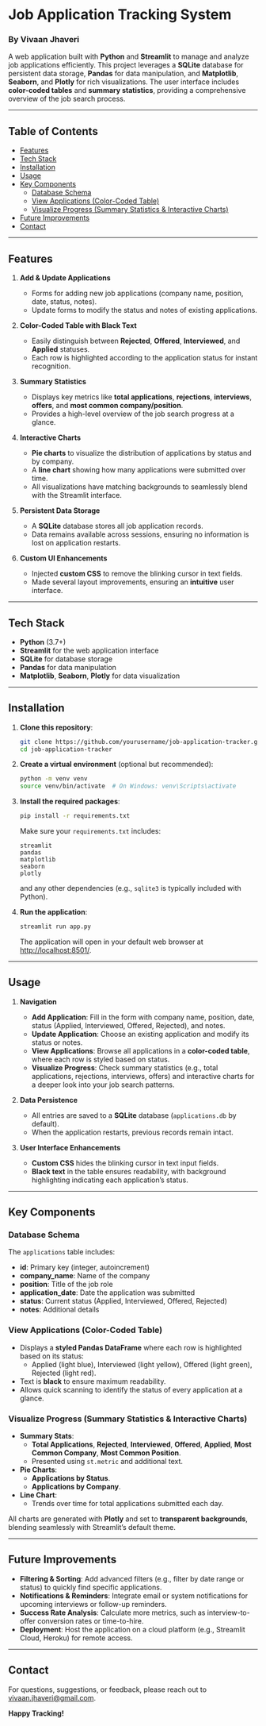 # Job Application Tracking System
### By Vivaan Jhaveri

A web application built with **Python** and **Streamlit** to manage and analyze job applications efficiently. This project leverages a **SQLite** database for persistent data storage, **Pandas** for data manipulation, and **Matplotlib**, **Seaborn**, and **Plotly** for rich visualizations. The user interface includes **color-coded tables** and **summary statistics**, providing a comprehensive overview of the job search process.

---

## Table of Contents

- [Features](#features)
- [Tech Stack](#tech-stack)
- [Installation](#installation)
- [Usage](#usage)
- [Key Components](#key-components)
  - [Database Schema](#database-schema)
  - [View Applications (Color-Coded Table)](#view-applications-color-coded-table)
  - [Visualize Progress (Summary Statistics & Interactive Charts)](#visualize-progress-summary-statistics--interactive-charts)
- [Future Improvements](#future-improvements)
- [Contact](#contact)

---

## Features

1. **Add & Update Applications**  
   - Forms for adding new job applications (company name, position, date, status, notes).
   - Update forms to modify the status and notes of existing applications.

2. **Color-Coded Table with Black Text**  
   - Easily distinguish between **Rejected**, **Offered**, **Interviewed**, and **Applied** statuses.
   - Each row is highlighted according to the application status for instant recognition.

3. **Summary Statistics**  
   - Displays key metrics like **total applications**, **rejections**, **interviews**, **offers**, and **most common company/position**.
   - Provides a high-level overview of the job search progress at a glance.

4. **Interactive Charts**  
   - **Pie charts** to visualize the distribution of applications by status and by company.
   - A **line chart** showing how many applications were submitted over time.
   - All visualizations have matching backgrounds to seamlessly blend with the Streamlit interface.

5. **Persistent Data Storage**  
   - A **SQLite** database stores all job application records.
   - Data remains available across sessions, ensuring no information is lost on application restarts.

6. **Custom UI Enhancements**  
   - Injected **custom CSS** to remove the blinking cursor in text fields.
   - Made several layout improvements, ensuring an **intuitive** user interface.

---

## Tech Stack

- **Python** (3.7+)
- **Streamlit** for the web application interface
- **SQLite** for database storage
- **Pandas** for data manipulation
- **Matplotlib**, **Seaborn**, **Plotly** for data visualization

---

## Installation

1. **Clone this repository**:
   ```bash
   git clone https://github.com/yourusername/job-application-tracker.git
   cd job-application-tracker
   ```

2. **Create a virtual environment** (optional but recommended):
   ```bash
   python -m venv venv
   source venv/bin/activate  # On Windows: venv\Scripts\activate
   ```

3. **Install the required packages**:
   ```bash
   pip install -r requirements.txt
   ```

   Make sure your `requirements.txt` includes:
   ```
   streamlit
   pandas
   matplotlib
   seaborn
   plotly
   ```
   and any other dependencies (e.g., `sqlite3` is typically included with Python).

4. **Run the application**:
   ```bash
   streamlit run app.py
   ```
   The application will open in your default web browser at [http://localhost:8501/](http://localhost:8501/).

---

## Usage

1. **Navigation**  
   - **Add Application**: Fill in the form with company name, position, date, status (Applied, Interviewed, Offered, Rejected), and notes.  
   - **Update Application**: Choose an existing application and modify its status or notes.
   - **View Applications**: Browse all applications in a **color-coded table**, where each row is styled based on status.  
   - **Visualize Progress**: Check summary statistics (e.g., total applications, rejections, interviews, offers) and interactive charts for a deeper look into your job search patterns.

2. **Data Persistence**  
   - All entries are saved to a **SQLite** database (`applications.db` by default).  
   - When the application restarts, previous records remain intact.

3. **User Interface Enhancements**  
   - **Custom CSS** hides the blinking cursor in text input fields.  
   - **Black text** in the table ensures readability, with background highlighting indicating each application’s status.

---

## Key Components

### Database Schema

The `applications` table includes:
- **id**: Primary key (integer, autoincrement)
- **company_name**: Name of the company
- **position**: Title of the job role
- **application_date**: Date the application was submitted
- **status**: Current status (Applied, Interviewed, Offered, Rejected)
- **notes**: Additional details

### View Applications (Color-Coded Table)

- Displays a **styled Pandas DataFrame** where each row is highlighted based on its status:
  - Applied (light blue), Interviewed (light yellow), Offered (light green), Rejected (light red).
- Text is **black** to ensure maximum readability.
- Allows quick scanning to identify the status of every application at a glance.

### Visualize Progress (Summary Statistics & Interactive Charts)

- **Summary Stats**:
  - **Total Applications**, **Rejected**, **Interviewed**, **Offered**, **Applied**, **Most Common Company**, **Most Common Position**.
  - Presented using `st.metric` and additional text.
- **Pie Charts**:
  - **Applications by Status**.
  - **Applications by Company**.
- **Line Chart**:
  - Trends over time for total applications submitted each day.

All charts are generated with **Plotly** and set to **transparent backgrounds**, blending seamlessly with Streamlit’s default theme.

---

## Future Improvements

- **Filtering & Sorting**: Add advanced filters (e.g., filter by date range or status) to quickly find specific applications.
- **Notifications & Reminders**: Integrate email or system notifications for upcoming interviews or follow-up reminders.
- **Success Rate Analysis**: Calculate more metrics, such as interview-to-offer conversion rates or time-to-hire.
- **Deployment**: Host the application on a cloud platform (e.g., Streamlit Cloud, Heroku) for remote access.
  
---

## Contact

For questions, suggestions, or feedback, please reach out to [vivaan.jhaveri@gmail.com](mailto:vivaan.jhaveri@gmail.com).

**Happy Tracking!**
